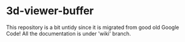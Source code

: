 # 3d-viewer-buffer
This repository is a bit untidy since it is migrated from good old Google Code! 
All the documentation is under 'wiki' branch.
